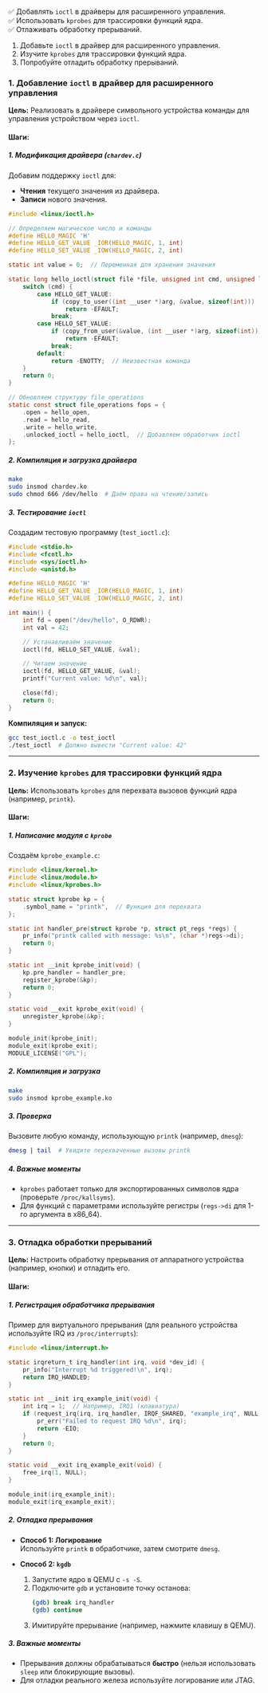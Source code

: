 ✅ Добавлять `ioctl` в драйверы для расширенного управления.  
✅ Использовать `kprobes` для трассировки функций ядра.  
✅ Отлаживать обработку прерываний.  

1. Добавьте `ioctl` в драйвер для расширенного управления.  
2. Изучите `kprobes` для трассировки функций ядра.  
3. Попробуйте отладить обработку прерываний.  

### **1. Добавление `ioctl` в драйвер для расширенного управления**  
**Цель:** Реализовать в драйвере символьного устройства команды для управления устройством через `ioctl`.  

#### **Шаги:**  

##### **1. Модификация драйвера (`chardev.c`)**  
Добавим поддержку `ioctl` для:  
- **Чтения** текущего значения из драйвера.  
- **Записи** нового значения.  

```c
#include <linux/ioctl.h>

// Определяем магическое число и команды
#define HELLO_MAGIC 'H'
#define HELLO_GET_VALUE _IOR(HELLO_MAGIC, 1, int)
#define HELLO_SET_VALUE _IOW(HELLO_MAGIC, 2, int)

static int value = 0;  // Переменная для хранения значения

static long hello_ioctl(struct file *file, unsigned int cmd, unsigned long arg) {
    switch (cmd) {
        case HELLO_GET_VALUE:
            if (copy_to_user((int __user *)arg, &value, sizeof(int)))
                return -EFAULT;
            break;
        case HELLO_SET_VALUE:
            if (copy_from_user(&value, (int __user *)arg, sizeof(int)))
                return -EFAULT;
            break;
        default:
            return -ENOTTY;  // Неизвестная команда
    }
    return 0;
}

// Обновляем структуру file_operations
static const struct file_operations fops = {
    .open = hello_open,
    .read = hello_read,
    .write = hello_write,
    .unlocked_ioctl = hello_ioctl,  // Добавляем обработчик ioctl
};
```

##### **2. Компиляция и загрузка драйвера**  
```bash
make
sudo insmod chardev.ko
sudo chmod 666 /dev/hello  # Даём права на чтение/запись
```

##### **3. Тестирование `ioctl`**  
Создадим тестовую программу (`test_ioctl.c`):  
```c
#include <stdio.h>
#include <fcntl.h>
#include <sys/ioctl.h>
#include <unistd.h>

#define HELLO_MAGIC 'H'
#define HELLO_GET_VALUE _IOR(HELLO_MAGIC, 1, int)
#define HELLO_SET_VALUE _IOW(HELLO_MAGIC, 2, int)

int main() {
    int fd = open("/dev/hello", O_RDWR);
    int val = 42;

    // Устанавливаем значение
    ioctl(fd, HELLO_SET_VALUE, &val);

    // Читаем значение
    ioctl(fd, HELLO_GET_VALUE, &val);
    printf("Current value: %d\n", val);

    close(fd);
    return 0;
}
```
**Компиляция и запуск:**  
```bash
gcc test_ioctl.c -o test_ioctl
./test_ioctl  # Должно вывести "Current value: 42"
```

---

### **2. Изучение `kprobes` для трассировки функций ядра**  
**Цель:** Использовать `kprobes` для перехвата вызовов функций ядра (например, `printk`).  

#### **Шаги:**  

##### **1. Написание модуля с `kprobe`**  
Создаём `kprobe_example.c`:  
```c
#include <linux/kernel.h>
#include <linux/module.h>
#include <linux/kprobes.h>

static struct kprobe kp = {
    .symbol_name = "printk",  // Функция для перехвата
};

static int handler_pre(struct kprobe *p, struct pt_regs *regs) {
    pr_info("printk called with message: %s\n", (char *)regs->di);
    return 0;
}

static int __init kprobe_init(void) {
    kp.pre_handler = handler_pre;
    register_kprobe(&kp);
    return 0;
}

static void __exit kprobe_exit(void) {
    unregister_kprobe(&kp);
}

module_init(kprobe_init);
module_exit(kprobe_exit);
MODULE_LICENSE("GPL");
```

##### **2. Компиляция и загрузка**  
```bash
make
sudo insmod kprobe_example.ko
```

##### **3. Проверка**  
Вызовите любую команду, использующую `printk` (например, `dmesg`):  
```bash
dmesg | tail  # Увидите перехваченные вызовы printk
```

##### **4. Важные моменты**  
- `kprobes` работает только для экспортированных символов ядра (проверьте `/proc/kallsyms`).  
- Для функций с параметрами используйте регистры (`regs->di` для 1-го аргумента в x86_64).  

---

### **3. Отладка обработки прерываний**  
**Цель:** Настроить обработку прерывания от аппаратного устройства (например, кнопки) и отладить его.  

#### **Шаги:**  

##### **1. Регистрация обработчика прерывания**  
Пример для виртуального прерывания (для реального устройства используйте IRQ из `/proc/interrupts`):  
```c
#include <linux/interrupt.h>

static irqreturn_t irq_handler(int irq, void *dev_id) {
    pr_info("Interrupt %d triggered!\n", irq);
    return IRQ_HANDLED;
}

static int __init irq_example_init(void) {
    int irq = 1;  // Например, IRQ1 (клавиатура)
    if (request_irq(irq, irq_handler, IRQF_SHARED, "example_irq", NULL)) {
        pr_err("Failed to request IRQ %d\n", irq);
        return -EIO;
    }
    return 0;
}

static void __exit irq_example_exit(void) {
    free_irq(1, NULL);
}

module_init(irq_example_init);
module_exit(irq_example_exit);
```

##### **2. Отладка прерывания**  
- **Способ 1: Логирование**  
  Используйте `printk` в обработчике, затем смотрите `dmesg`.  

- **Способ 2: `kgdb`**  
  1. Запустите ядро в QEMU с `-s -S`.  
  2. Подключите `gdb` и установите точку останова:  
     ```bash
     (gdb) break irq_handler
     (gdb) continue
     ```  
  3. Имитируйте прерывание (например, нажмите клавишу в QEMU).  

##### **3. Важные моменты**  
- Прерывания должны обрабатываться **быстро** (нельзя использовать `sleep` или блокирующие вызовы).  
- Для отладки реального железа используйте логирование или JTAG.  
